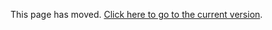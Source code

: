 This page has moved. [Click here to go to the current version](https://github.com/ME3Tweaks/ME3TweaksModManager/blob/staticfiles/documentation/customdlc.md).